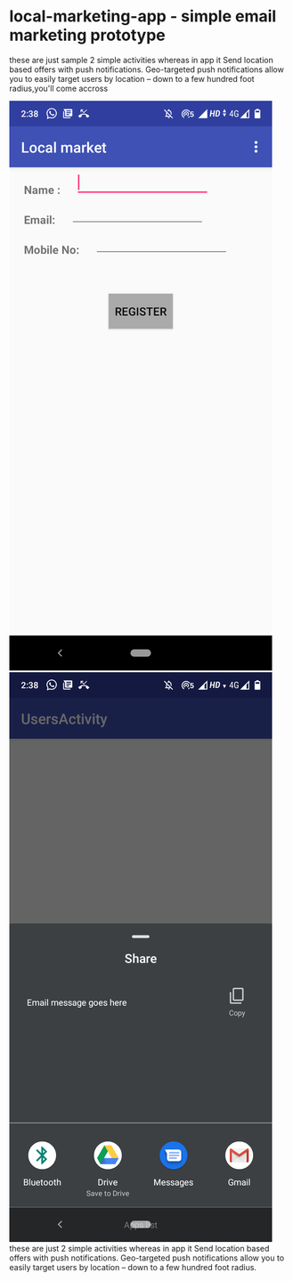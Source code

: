 # local-marketing-app - simple email marketing prototype
these are just sample 2 simple activities whereas in app it Send location based offers with push notifications.
Geo-targeted push notifications allow you to easily target users by location – down to a few hundred foot radius,you'll come accross

![](Screenshot_20201203-143810.png)
![](Screenshot_20201203-143823.png)
these are just 2 simple activities whereas in app it Send location based offers with push notifications.
Geo-targeted push notifications allow you to easily target users by location – down to a few hundred foot radius.

